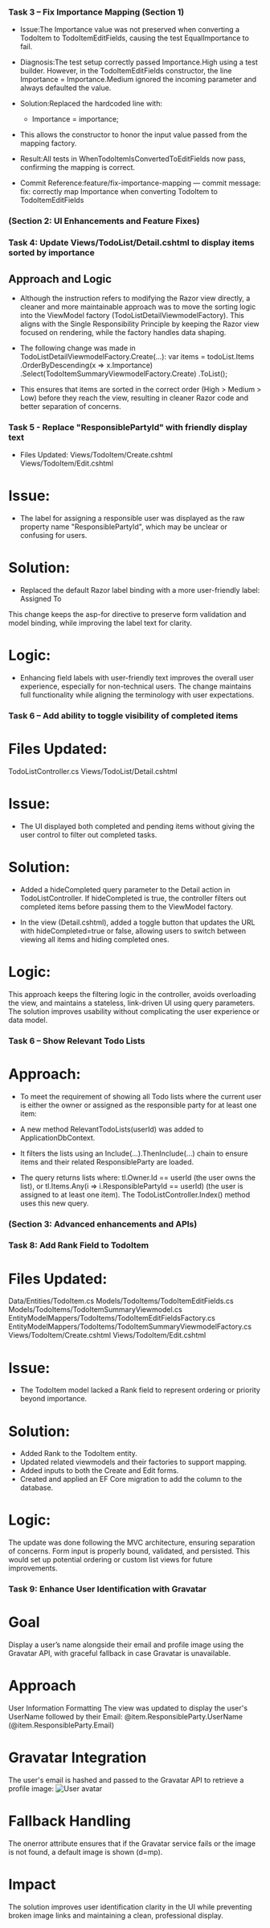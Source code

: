 ### Task 3 – Fix Importance Mapping (Section 1)

- Issue:The Importance value was not preserved when converting a TodoItem to TodoItemEditFields, causing the test EqualImportance to fail.

- Diagnosis:The test setup correctly passed Importance.High using a test builder. However, in the TodoItemEditFields constructor, the line Importance = Importance.Medium ignored the incoming parameter and always defaulted the value.

- Solution:Replaced the hardcoded line with:

    - Importance = importance;

- This allows the constructor to honor the input value passed from the mapping factory.

- Result:All tests in WhenTodoItemIsConvertedToEditFields now pass, confirming the mapping is correct.

- Commit Reference:feature/fix-importance-mapping — commit message: fix: correctly map Importance when converting TodoItem to TodoItemEditFields

### (Section 2: UI Enhancements and Feature Fixes)

### Task 4: Update Views/TodoList/Detail.cshtml to display items sorted by importance
## Approach and Logic

-   Although the instruction refers to modifying the Razor view directly, a cleaner and more maintainable approach was to move the sorting logic into the ViewModel factory (TodoListDetailViewmodelFactory). This aligns with the Single Responsibility Principle by keeping the Razor view focused on rendering, while the factory handles data shaping.

-   The following change was made in TodoListDetailViewmodelFactory.Create(...):
    var items = todoList.Items
        .OrderByDescending(x => x.Importance)
        .Select(TodoItemSummaryViewmodelFactory.Create)
        .ToList();

- This ensures that items are sorted in the correct order (High > Medium > Low) before they reach the view, resulting in cleaner Razor code and better separation of concerns.

### Task 5 - Replace "ResponsiblePartyId" with friendly display text

- Files Updated:
Views/TodoItem/Create.cshtml
Views/TodoItem/Edit.cshtml

# Issue:

- The label for assigning a responsible user was displayed as the raw property name "ResponsiblePartyId", which may be unclear or confusing for users.

# Solution:

- Replaced the default Razor label binding with a more user-friendly label:
    <label asp-for="ResponsiblePartyId">Assigned To</label>

This change keeps the asp-for directive to preserve form validation and model binding, while improving the label text for clarity.

# Logic:

- Enhancing field labels with user-friendly text improves the overall user experience, especially for non-technical users. The change maintains full functionality while aligning the terminology with user expectations.

### Task 6 – Add ability to toggle visibility of completed items

# Files Updated:
TodoListController.cs
Views/TodoList/Detail.cshtml

# Issue:

- The UI displayed both completed and pending items without giving the user control to filter out completed tasks.

# Solution:

- Added a hideCompleted query parameter to the Detail action in TodoListController. If hideCompleted is true, the controller filters out completed items before passing them to the ViewModel factory.

- In the view (Detail.cshtml), added a toggle button that updates the URL with hideCompleted=true or false, allowing users to switch between viewing all items and hiding completed ones.

# Logic:

This approach keeps the filtering logic in the controller, avoids overloading the view, and maintains a stateless, link-driven UI using query parameters. The solution improves usability without complicating the user experience or data model.

### Task 6 – Show Relevant Todo Lists

# Approach:
- To meet the requirement of showing all Todo lists where the current user is either the owner or assigned as the responsible party for at least one item:

- A new method RelevantTodoLists(userId) was added to ApplicationDbContext.
- It filters the lists using an Include(...).ThenInclude(...) chain to ensure items and their related ResponsibleParty are loaded.
- The query returns lists where:
    tl.Owner.Id == userId (the user owns the list), or
    tl.Items.Any(i => i.ResponsiblePartyId == userId) (the user is assigned to at least one item).
    The TodoListController.Index() method uses this new query.

### (Section 3: Advanced enhancements and APIs)

### Task 8: Add Rank Field to TodoItem
# Files Updated:
Data/Entities/TodoItem.cs
Models/TodoItems/TodoItemEditFields.cs
Models/TodoItems/TodoItemSummaryViewmodel.cs
EntityModelMappers/TodoItems/TodoItemEditFieldsFactory.cs
EntityModelMappers/TodoItems/TodoItemSummaryViewmodelFactory.cs
Views/TodoItem/Create.cshtml
Views/TodoItem/Edit.cshtml

# Issue:
- The TodoItem model lacked a Rank field to represent ordering or priority beyond importance.

# Solution:

- Added Rank to the TodoItem entity.
- Updated related viewmodels and their factories to support mapping.
- Added inputs to both the Create and Edit forms.
- Created and applied an EF Core migration to add the column to the database.

# Logic:
The update was done following the MVC architecture, ensuring separation of concerns. Form input is properly bound, validated, and persisted. This would set up potential ordering or custom list views for future improvements.

### Task 9: Enhance User Identification with Gravatar
# Goal
Display a user’s name alongside their email and profile image using the Gravatar API, with graceful fallback in case Gravatar is unavailable.

# Approach
User Information Formatting
The view was updated to display the user's UserName followed by their Email:
@item.ResponsibleParty.UserName (@item.ResponsibleParty.Email)

# Gravatar Integration
The user's email is hashed and passed to the Gravatar API to retrieve a profile image:
<img src="https://www.gravatar.com/avatar/@Gravatar.GetHash(item.ResponsibleParty.Email)?s=30&d=mp"
     alt="User avatar"
     onerror="this.onerror=null;this.src='https://www.gravatar.com/avatar/?d=mp&s=30';" />

# Fallback Handling
The onerror attribute ensures that if the Gravatar service fails or the image is not found, a default image is shown (d=mp).

# Impact
The solution improves user identification clarity in the UI while preventing broken image links and maintaining a clean, professional display.